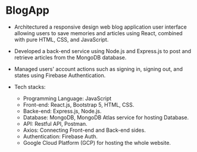 # BlogApp
- Architectured a responsive design web blog application user interface allowing users to save memories and articles using React, combined with pure HTML, CSS, and JavaScript.
- Developed a back-end service using Node.js and Express.js to post and retrieve articles from the MongoDB database.
- Managed users' account actions such as signing in, signing out, and states using Firebase Authentication.

- Tech stacks:
  - Programming Language: JavaScript
  - Front-end: React.js, Bootstrap 5, HTML, CSS.
  - Backe-end: Express.js, Node.js.
  - Database: MongoDB, MongoDB Atlas service for hosting Database.
  - API: Restful API, Postman.
  - Axios: Connecting Front-end and Back-end sides.
  - Authentication: Firebase Auth.
  - Google Cloud Platform (GCP) for hosting the whole website.
